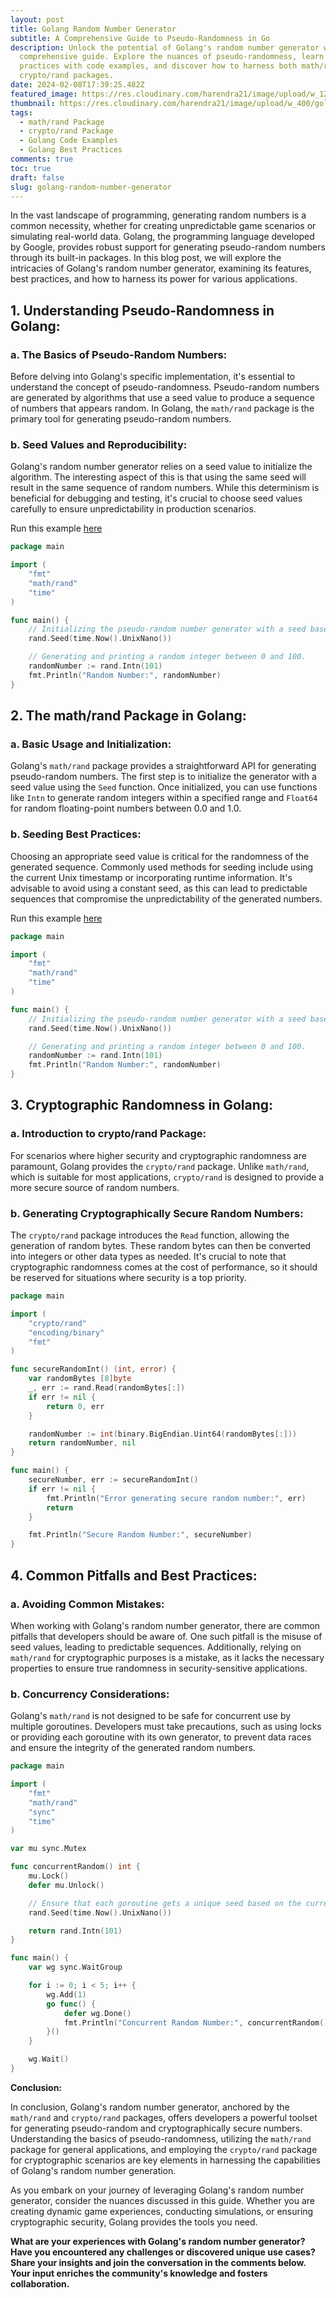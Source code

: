 ```yaml
---
layout: post
title: Golang Random Number Generator
subtitle: A Comprehensive Guide to Pseudo-Randomness in Go
description: Unlock the potential of Golang's random number generator with this
  comprehensive guide. Explore the nuances of pseudo-randomness, learn best
  practices with code examples, and discover how to harness both math/rand and
  crypto/rand packages.
date: 2024-02-08T17:39:25.482Z
featured_image: https://res.cloudinary.com/harendra21/image/upload/w_1200/golangwithexample/5f9c9819740569d1a4ca1826_ep970x.jpg
thumbnail: https://res.cloudinary.com/harendra21/image/upload/w_400/golangwithexample/5f9c9819740569d1a4ca1826_ep970x.jpg
tags:
  - math/rand Package
  - crypto/rand Package
  - Golang Code Examples
  - Golang Best Practices
comments: true
toc: true
draft: false
slug: golang-random-number-generator
---
```


In the vast landscape of programming, generating random numbers is a common necessity, whether for creating unpredictable game scenarios or simulating real-world data. Golang, the programming language developed by Google, provides robust support for generating pseudo-random numbers through its built-in packages. In this blog post, we will explore the intricacies of Golang's random number generator, examining its features, best practices, and how to harness its power for various applications.

## 1. Understanding Pseudo-Randomness in Golang:

### a. The Basics of Pseudo-Random Numbers:

Before delving into Golang's specific implementation, it's essential to understand the concept of pseudo-randomness. Pseudo-random numbers are generated by algorithms that use a seed value to produce a sequence of numbers that appears random. In Golang, the `math/rand` package is the primary tool for generating pseudo-random numbers.

### b. Seed Values and Reproducibility:

Golang's random number generator relies on a seed value to initialize the algorithm. The interesting aspect of this is that using the same seed will result in the same sequence of random numbers. While this determinism is beneficial for debugging and testing, it's crucial to choose seed values carefully to ensure unpredictability in production scenarios.

Run this example [here](https://go.dev/play/p/5MUTW3HxRNX)

```go
package main

import (
	"fmt"
	"math/rand"
	"time"
)

func main() {
	// Initializing the pseudo-random number generator with a seed based on the current Unix timestamp.
	rand.Seed(time.Now().UnixNano())

	// Generating and printing a random integer between 0 and 100.
	randomNumber := rand.Intn(101)
	fmt.Println("Random Number:", randomNumber)
}
```

## 2. The math/rand Package in Golang:

### a. Basic Usage and Initialization:

Golang's `math/rand` package provides a straightforward API for generating pseudo-random numbers. The first step is to initialize the generator with a seed value using the `Seed` function. Once initialized, you can use functions like `Intn` to generate random integers within a specified range and `Float64` for random floating-point numbers between 0.0 and 1.0.

### b. Seeding Best Practices:

Choosing an appropriate seed value is critical for the randomness of the generated sequence. Commonly used methods for seeding include using the current Unix timestamp or incorporating runtime information. It's advisable to avoid using a constant seed, as this can lead to predictable sequences that compromise the unpredictability of the generated numbers.

Run this example [here](https://go.dev/play/p/5MUTW3HxRNX)

```go
package main

import (
	"fmt"
	"math/rand"
	"time"
)

func main() {
	// Initializing the pseudo-random number generator with a seed based on the current Unix timestamp.
	rand.Seed(time.Now().UnixNano())

	// Generating and printing a random integer between 0 and 100.
	randomNumber := rand.Intn(101)
	fmt.Println("Random Number:", randomNumber)
}
```

## 3. Cryptographic Randomness in Golang:

### a. Introduction to crypto/rand Package:

For scenarios where higher security and cryptographic randomness are paramount, Golang provides the `crypto/rand` package. Unlike `math/rand`, which is suitable for most applications, `crypto/rand` is designed to provide a more secure source of random numbers.

### b. Generating Cryptographically Secure Random Numbers:

The `crypto/rand` package introduces the `Read` function, allowing the generation of random bytes. These random bytes can then be converted into integers or other data types as needed. It's crucial to note that cryptographic randomness comes at the cost of performance, so it should be reserved for situations where security is a top priority.

```go
package main

import (
	"crypto/rand"
	"encoding/binary"
	"fmt"
)

func secureRandomInt() (int, error) {
	var randomBytes [8]byte
	_, err := rand.Read(randomBytes[:])
	if err != nil {
		return 0, err
	}

	randomNumber := int(binary.BigEndian.Uint64(randomBytes[:]))
	return randomNumber, nil
}

func main() {
	secureNumber, err := secureRandomInt()
	if err != nil {
		fmt.Println("Error generating secure random number:", err)
		return
	}

	fmt.Println("Secure Random Number:", secureNumber)
}
```

## 4. Common Pitfalls and Best Practices:

### a. Avoiding Common Mistakes:

When working with Golang's random number generator, there are common pitfalls that developers should be aware of. One such pitfall is the misuse of seed values, leading to predictable sequences. Additionally, relying on `math/rand` for cryptographic purposes is a mistake, as it lacks the necessary properties to ensure true randomness in security-sensitive applications.

### b. Concurrency Considerations:

Golang's `math/rand` is not designed to be safe for concurrent use by multiple goroutines. Developers must take precautions, such as using locks or providing each goroutine with its own generator, to prevent data races and ensure the integrity of the generated random numbers.

```go
package main

import (
	"fmt"
	"math/rand"
	"sync"
	"time"
)

var mu sync.Mutex

func concurrentRandom() int {
	mu.Lock()
	defer mu.Unlock()

	// Ensure that each goroutine gets a unique seed based on the current Unix timestamp.
	rand.Seed(time.Now().UnixNano())

	return rand.Intn(101)
}

func main() {
	var wg sync.WaitGroup

	for i := 0; i < 5; i++ {
		wg.Add(1)
		go func() {
			defer wg.Done()
			fmt.Println("Concurrent Random Number:", concurrentRandom())
		}()
	}

	wg.Wait()
}
```

**Conclusion:**

In conclusion, Golang's random number generator, anchored by the `math/rand` and `crypto/rand` packages, offers developers a powerful toolset for generating pseudo-random and cryptographically secure numbers. Understanding the basics of pseudo-randomness, utilizing the `math/rand` package for general applications, and employing the `crypto/rand` package for cryptographic scenarios are key elements in harnessing the capabilities of Golang's random number generation.

As you embark on your journey of leveraging Golang's random number generator, consider the nuances discussed in this guide. Whether you are creating dynamic game experiences, conducting simulations, or ensuring cryptographic security, Golang provides the tools you need.

**What are your experiences with Golang's random number generator? Have you encountered any challenges or discovered unique use cases? Share your insights and join the conversation in the comments below. Your input enriches the community's knowledge and fosters collaboration.**